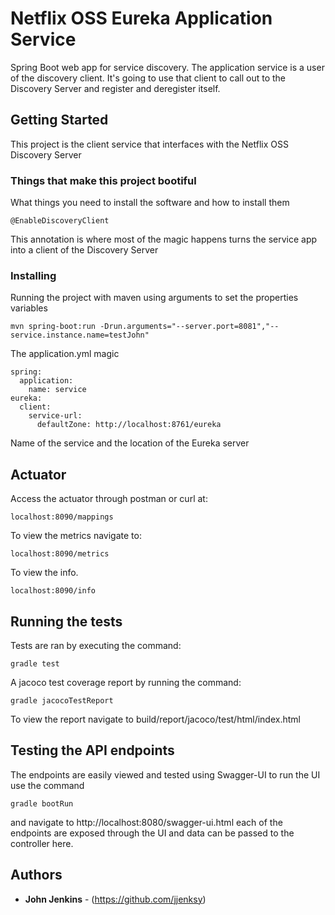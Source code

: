 # Netflix OSS Eureka Application Service
Spring Boot web app for service discovery.  The application service is a user of the discovery client. It's going to use that client to call out to the Discovery Server and register and deregister itself.


## Getting Started

This project is the client service that interfaces with the Netflix OSS Discovery Server
### Things that make this project bootiful

What things you need to install the software and how to install them

```
@EnableDiscoveryClient
```
This annotation is where most of the magic happens turns the service app into a client of the Discovery Server

### Installing

Running the project with maven using arguments to set the properties variables

```
mvn spring-boot:run -Drun.arguments="--server.port=8081","--service.instance.name=testJohn"
```
The application.yml magic
```
spring:
  application:
    name: service
eureka:
  client:
    service-url:
      defaultZone: http://localhost:8761/eureka
```
Name of the service and the location of the Eureka server


## Actuator
Access the actuator through postman or curl at:
```
localhost:8090/mappings
```
To view the metrics navigate to:

```
localhost:8090/metrics
```
To view the info.
```
localhost:8090/info
```
## Running the tests
Tests are ran by executing the command:
```
gradle test
```
A jacoco test coverage report by running the command:
```
gradle jacocoTestReport
```

To view the report navigate to build/report/jacoco/test/html/index.html

## Testing the API endpoints
The endpoints are easily viewed and tested using Swagger-UI to run the UI use the command
```
gradle bootRun
```
and navigate to http://localhost:8080/swagger-ui.html each of the endpoints are exposed through the UI and data can be 
passed to the controller here.


## Authors

* **John Jenkins** - (https://github.com/jjenksy)